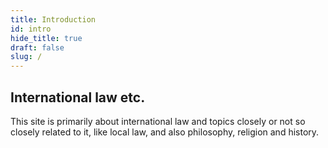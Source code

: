 ```yaml
---
title: Introduction 
id: intro
hide_title: true
draft: false
slug: /
---
```


## International law etc.

This site is primarily about international law and topics closely or not so closely related to it, like local law, and also philosophy, religion and history. 

